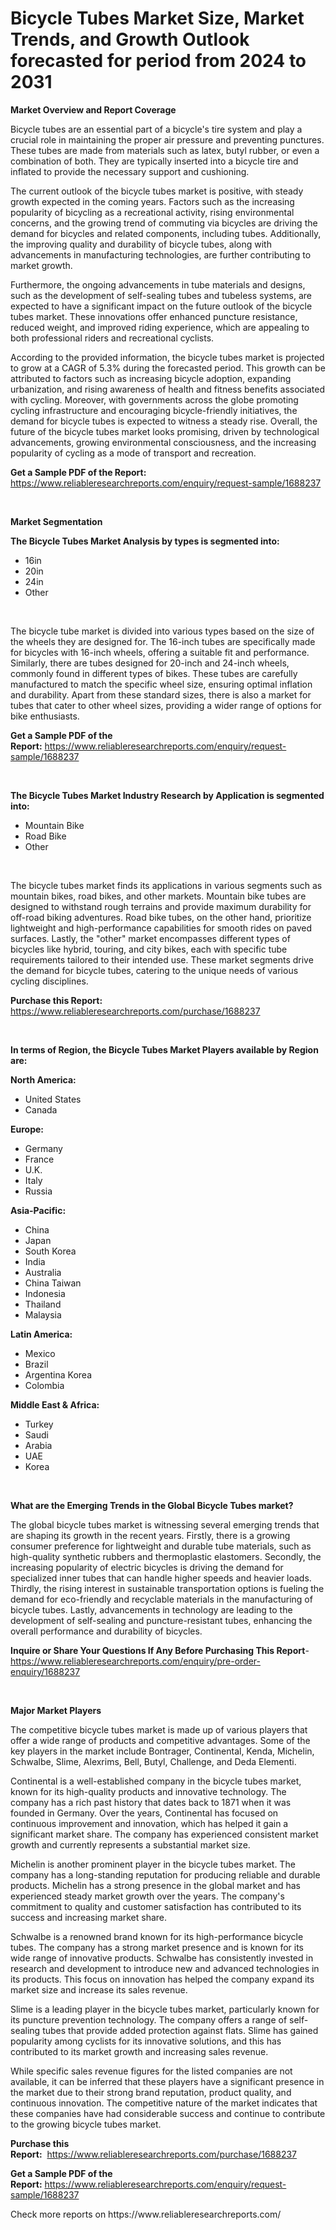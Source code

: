 <p><h1>Bicycle Tubes Market Size, Market Trends, and Growth Outlook forecasted for period from 2024 to 2031</h1></p><p><strong>Market Overview and Report Coverage</strong></p>
<p><p>Bicycle tubes are an essential part of a bicycle's tire system and play a crucial role in maintaining the proper air pressure and preventing punctures. These tubes are made from materials such as latex, butyl rubber, or even a combination of both. They are typically inserted into a bicycle tire and inflated to provide the necessary support and cushioning.</p><p>The current outlook of the bicycle tubes market is positive, with steady growth expected in the coming years. Factors such as the increasing popularity of bicycling as a recreational activity, rising environmental concerns, and the growing trend of commuting via bicycles are driving the demand for bicycles and related components, including tubes. Additionally, the improving quality and durability of bicycle tubes, along with advancements in manufacturing technologies, are further contributing to market growth.</p><p>Furthermore, the ongoing advancements in tube materials and designs, such as the development of self-sealing tubes and tubeless systems, are expected to have a significant impact on the future outlook of the bicycle tubes market. These innovations offer enhanced puncture resistance, reduced weight, and improved riding experience, which are appealing to both professional riders and recreational cyclists.</p><p>According to the provided information, the bicycle tubes market is projected to grow at a CAGR of 5.3% during the forecasted period. This growth can be attributed to factors such as increasing bicycle adoption, expanding urbanization, and rising awareness of health and fitness benefits associated with cycling. Moreover, with governments across the globe promoting cycling infrastructure and encouraging bicycle-friendly initiatives, the demand for bicycle tubes is expected to witness a steady rise. Overall, the future of the bicycle tubes market looks promising, driven by technological advancements, growing environmental consciousness, and the increasing popularity of cycling as a mode of transport and recreation.</p></p>
<p><strong>Get a Sample PDF of the Report:</strong> <a href="https://www.reliableresearchreports.com/enquiry/request-sample/1688237">https://www.reliableresearchreports.com/enquiry/request-sample/1688237</a></p>
<p>&nbsp;</p>
<p><strong>Market Segmentation</strong></p>
<p><strong>The Bicycle Tubes Market Analysis by types is segmented into:</strong></p>
<p><ul><li>16in</li><li>20in</li><li>24in</li><li>Other</li></ul></p>
<p>&nbsp;</p>
<p><p>The bicycle tube market is divided into various types based on the size of the wheels they are designed for. The 16-inch tubes are specifically made for bicycles with 16-inch wheels, offering a suitable fit and performance. Similarly, there are tubes designed for 20-inch and 24-inch wheels, commonly found in different types of bikes. These tubes are carefully manufactured to match the specific wheel size, ensuring optimal inflation and durability. Apart from these standard sizes, there is also a market for tubes that cater to other wheel sizes, providing a wider range of options for bike enthusiasts.</p></p>
<p><strong>Get a Sample PDF of the Report:</strong>&nbsp;<a href="https://www.reliableresearchreports.com/enquiry/request-sample/1688237">https://www.reliableresearchreports.com/enquiry/request-sample/1688237</a></p>
<p>&nbsp;</p>
<p><strong>The Bicycle Tubes Market Industry Research by Application is segmented into:</strong></p>
<p><ul><li>Mountain Bike</li><li>Road Bike</li><li>Other</li></ul></p>
<p>&nbsp;</p>
<p><p>The bicycle tubes market finds its applications in various segments such as mountain bikes, road bikes, and other markets. Mountain bike tubes are designed to withstand rough terrains and provide maximum durability for off-road biking adventures. Road bike tubes, on the other hand, prioritize lightweight and high-performance capabilities for smooth rides on paved surfaces. Lastly, the "other" market encompasses different types of bicycles like hybrid, touring, and city bikes, each with specific tube requirements tailored to their intended use. These market segments drive the demand for bicycle tubes, catering to the unique needs of various cycling disciplines.</p></p>
<p><strong>Purchase this Report:</strong>&nbsp; <a href="https://www.reliableresearchreports.com/purchase/1688237">https://www.reliableresearchreports.com/purchase/1688237</a></p>
<p>&nbsp;</p>
<p><strong>In terms of Region, the Bicycle Tubes Market Players available by Region are:</strong></p>
<p>
    <p> <strong> North America: </strong>
        <ul>
            <li>United States</li>
            <li>Canada</li>
        </ul>
        </p> 
    <p> <strong> Europe: </strong>
        <ul>
            <li>Germany</li>
            <li>France</li>
            <li>U.K.</li>
            <li>Italy</li>
            <li>Russia</li>
        </ul>
        </p> 
    <p> <strong> Asia-Pacific: </strong>
        <ul>
            <li>China</li>
            <li>Japan</li>
            <li>South Korea</li>
            <li>India</li>
            <li>Australia</li>
            <li>China Taiwan</li>
            <li>Indonesia</li>
            <li>Thailand</li>
            <li>Malaysia</li>
        </ul>
        </p> 
    <p> <strong> Latin America: </strong>
        <ul>
            <li>Mexico</li>
            <li>Brazil</li>
            <li>Argentina Korea</li>
            <li>Colombia</li>
        </ul>
        </p> 
    <p> <strong> Middle East & Africa: </strong>
        <ul>
            <li>Turkey</li>
            <li>Saudi</li>
            <li>Arabia</li>
            <li>UAE</li>
            <li>Korea</li>
        </ul>
    </p>
    </p>
<p>&nbsp;</p>
<p><strong>What are the Emerging Trends in the Global Bicycle Tubes market?</strong></p>
<p><p>The global bicycle tubes market is witnessing several emerging trends that are shaping its growth in the recent years. Firstly, there is a growing consumer preference for lightweight and durable tube materials, such as high-quality synthetic rubbers and thermoplastic elastomers. Secondly, the increasing popularity of electric bicycles is driving the demand for specialized inner tubes that can handle higher speeds and heavier loads. Thirdly, the rising interest in sustainable transportation options is fueling the demand for eco-friendly and recyclable materials in the manufacturing of bicycle tubes. Lastly, advancements in technology are leading to the development of self-sealing and puncture-resistant tubes, enhancing the overall performance and durability of bicycles.</p></p>
<p><strong>Inquire or Share Your Questions If Any Before Purchasing This Report</strong>- <a href="https://www.reliableresearchreports.com/enquiry/pre-order-enquiry/1688237">https://www.reliableresearchreports.com/enquiry/pre-order-enquiry/1688237</a></p>
<p>&nbsp;</p>
<p><strong>Major Market Players</strong></p>
<p><p>The competitive bicycle tubes market is made up of various players that offer a wide range of products and competitive advantages. Some of the key players in the market include Bontrager, Continental, Kenda, Michelin, Schwalbe, Slime, Alexrims, Bell, Butyl, Challenge, and Deda Elementi.</p><p>Continental is a well-established company in the bicycle tubes market, known for its high-quality products and innovative technology. The company has a rich past history that dates back to 1871 when it was founded in Germany. Over the years, Continental has focused on continuous improvement and innovation, which has helped it gain a significant market share. The company has experienced consistent market growth and currently represents a substantial market size.</p><p>Michelin is another prominent player in the bicycle tubes market. The company has a long-standing reputation for producing reliable and durable products. Michelin has a strong presence in the global market and has experienced steady market growth over the years. The company's commitment to quality and customer satisfaction has contributed to its success and increasing market share.</p><p>Schwalbe is a renowned brand known for its high-performance bicycle tubes. The company has a strong market presence and is known for its wide range of innovative products. Schwalbe has consistently invested in research and development to introduce new and advanced technologies in its products. This focus on innovation has helped the company expand its market size and increase its sales revenue.</p><p>Slime is a leading player in the bicycle tubes market, particularly known for its puncture prevention technology. The company offers a range of self-sealing tubes that provide added protection against flats. Slime has gained popularity among cyclists for its innovative solutions, and this has contributed to its market growth and increasing sales revenue.</p><p>While specific sales revenue figures for the listed companies are not available, it can be inferred that these players have a significant presence in the market due to their strong brand reputation, product quality, and continuous innovation. The competitive nature of the market indicates that these companies have had considerable success and continue to contribute to the growing bicycle tubes market.</p></p>
<p><strong>Purchase this Report:</strong>&nbsp;&nbsp;<a href="https://www.reliableresearchreports.com/purchase/1688237">https://www.reliableresearchreports.com/purchase/1688237</a></p>
<p></p>
<p><strong>Get a Sample PDF of the Report:</strong>&nbsp;<a href="https://www.reliableresearchreports.com/enquiry/request-sample/1688237">https://www.reliableresearchreports.com/enquiry/request-sample/1688237</a></p>
<p>Check more reports on https://www.reliableresearchreports.com/</p>